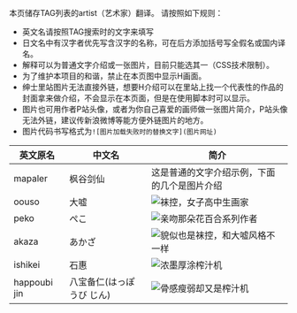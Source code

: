 本页储存TAG列表的artist（艺术家）翻译。
请按照如下规则：
* 英文名请按照TAG搜索时的文字来填写
* 日文名中有汉字者优先写含汉字的名称，可在后方添加括号写全假名或国内译名。
* 解释可以为普通文字介绍或一张图片，目前只能选其一（CSS技术限制）。
* 为了维护本项目的和谐，禁止在本页图中显示H画面。
* 绅士里站图片无法直接外链，想要H介绍可以在里站上找一个代表性的作品的封面拿来做介绍，不会显示在本页面，但是在使用脚本时可以显示。
* 图片也可用作者P站头像，或者为你自己喜爱的画师做一张图片简介，P站头像无法外链，建议传新浪微博等能方便外链图片的地方。
* 图片代码书写格式为`![图片加载失败时的替换文字](图片网址)`

| 英文原名 | 中文名 | 简介 |
| -------- | ---------------------- | ---------------------------------------- |
| mapaler | 枫谷剑仙 | 这是普通的文字介绍示例，下面的几个是图片介绍 |
| oouso | 大嘘 | ![袜控，女子高中生画家](http://exhentai.org/t/72/3c/723ca0e20e7cbf1b9f83c3a082c37b560de437aa-2602261-1787-2500-jpg_l.jpg) |
| peko | ぺこ | ![亲吻那朵花百合系列作者](http://ww3.sinaimg.cn/large/6c84b2d6gw1f35z6x8izpj204q04qq34.jpg) |
| akaza | あかざ | ![貌似也是袜控，和大嘘风格不一样](http://exhentai.org/t/11/17/11178f56c948ea4caade26839057ec9c5ae65e36-691109-1409-2000-jpg_l.jpg) |
| ishikei | 石惠 | ![浓墨厚涂榨汁机](http://exhentai.org/t/38/39/3839a8f9171d1c67415b50c99333d553be404083-1416172-2000-2837-jpg_l.jpg) |
| happoubi jin | 八宝备仁(はっぽうび じん) | ![骨感瘦弱却又是榨汁机](http://exhentai.org/t/3e/1b/3e1b7e0a6b943bf2f1fd28cba702c916ee0337b3-396466-500-715-jpg_l.jpg) |